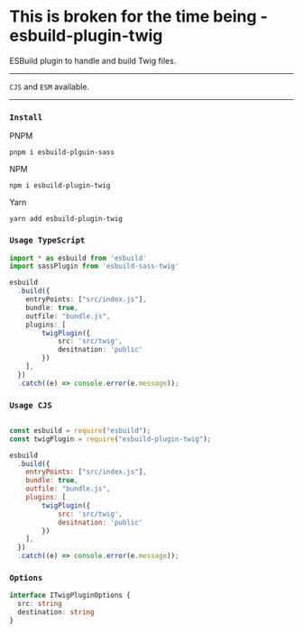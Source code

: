 # This is broken for the time being - esbuild-plugin-twig

ESBuild plugin to handle and build Twig files.

---

`CJS` and `ESM` available.

---

### `Install`

PNPM

```
pnpm i esbuild-plguin-sass
```

NPM

```
npm i esbuild-plugin-twig
```

Yarn

```
yarn add esbuild-plugin-twig
```

### `Usage TypeScript`

```TypeScript
import * as esbuild from 'esbuild'
import sassPlugin from 'esbuild-sass-twig'

esbuild
  .build({
    entryPoints: ["src/index.js"],
    bundle: true,
    outfile: "bundle.js",
    plugins: [
        twigPlugin({
            src: 'src/twig',
            desitnation: 'public'
        })
    ],
  })
  .catch((e) => console.error(e.message));
```

### `Usage CJS`

```JavaScript

const esbuild = require("esbuild");
const twigPlugin = require("esbuild-plugin-twig");

esbuild
  .build({
    entryPoints: ["src/index.js"],
    bundle: true,
    outfile: "bundle.js",
    plugins: [
        twigPlugin({
            src: 'src/twig',
            desitnation: 'public'
        })
    ],
  })
  .catch((e) => console.error(e.message));
```




### `Options`

``` TypeScript
interface ITwigPluginOptions {
  src: string
  destination: string
}

```
